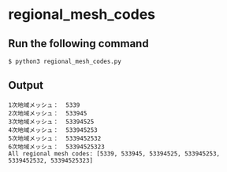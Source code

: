 # regional_mesh_codes

## Run the following command
```
$ python3 regional_mesh_codes.py

```

## Output
```
1次地域メッシュ：  5339
2次地域メッシュ：  533945
3次地域メッシュ：  53394525
4次地域メッシュ：  533945253
5次地域メッシュ：  5339452532
6次地域メッシュ：  53394525323
All regional mesh codes: [5339, 533945, 53394525, 533945253, 5339452532, 53394525323]
```
